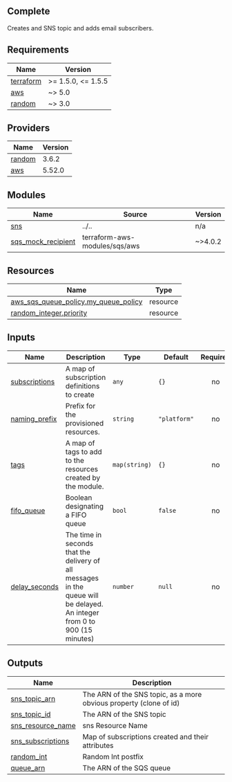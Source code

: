 ## Complete

Creates and SNS topic and adds email subscribers.

<!-- BEGINNING OF PRE-COMMIT-TERRAFORM DOCS HOOK -->
## Requirements

| Name | Version |
|------|---------|
| <a name="requirement_terraform"></a> [terraform](#requirement\_terraform) | >= 1.5.0, <= 1.5.5 |
| <a name="requirement_aws"></a> [aws](#requirement\_aws) | ~> 5.0 |
| <a name="requirement_random"></a> [random](#requirement\_random) | ~> 3.0 |

## Providers

| Name | Version |
|------|---------|
| <a name="provider_random"></a> [random](#provider\_random) | 3.6.2 |
| <a name="provider_aws"></a> [aws](#provider\_aws) | 5.52.0 |

## Modules

| Name | Source | Version |
|------|--------|---------|
| <a name="module_sns"></a> [sns](#module\_sns) | ../.. | n/a |
| <a name="module_sqs_mock_recipient"></a> [sqs\_mock\_recipient](#module\_sqs\_mock\_recipient) | terraform-aws-modules/sqs/aws | ~>4.0.2 |

## Resources

| Name | Type |
|------|------|
| [aws_sqs_queue_policy.my_queue_policy](https://registry.terraform.io/providers/hashicorp/aws/latest/docs/resources/sqs_queue_policy) | resource |
| [random_integer.priority](https://registry.terraform.io/providers/hashicorp/random/latest/docs/resources/integer) | resource |

## Inputs

| Name | Description | Type | Default | Required |
|------|-------------|------|---------|:--------:|
| <a name="input_subscriptions"></a> [subscriptions](#input\_subscriptions) | A map of subscription definitions to create | `any` | `{}` | no |
| <a name="input_naming_prefix"></a> [naming\_prefix](#input\_naming\_prefix) | Prefix for the provisioned resources. | `string` | `"platform"` | no |
| <a name="input_tags"></a> [tags](#input\_tags) | A map of tags to add to the resources created by the module. | `map(string)` | `{}` | no |
| <a name="input_fifo_queue"></a> [fifo\_queue](#input\_fifo\_queue) | Boolean designating a FIFO queue | `bool` | `false` | no |
| <a name="input_delay_seconds"></a> [delay\_seconds](#input\_delay\_seconds) | The time in seconds that the delivery of all messages in the queue will be delayed. An integer from 0 to 900 (15 minutes) | `number` | `null` | no |

## Outputs

| Name | Description |
|------|-------------|
| <a name="output_sns_topic_arn"></a> [sns\_topic\_arn](#output\_sns\_topic\_arn) | The ARN of the SNS topic, as a more obvious property (clone of id) |
| <a name="output_sns_topic_id"></a> [sns\_topic\_id](#output\_sns\_topic\_id) | The ARN of the SNS topic |
| <a name="output_sns_resource_name"></a> [sns\_resource\_name](#output\_sns\_resource\_name) | sns Resource Name |
| <a name="output_sns_subscriptions"></a> [sns\_subscriptions](#output\_sns\_subscriptions) | Map of subscriptions created and their attributes |
| <a name="output_random_int"></a> [random\_int](#output\_random\_int) | Random Int postfix |
| <a name="output_queue_arn"></a> [queue\_arn](#output\_queue\_arn) | The ARN of the SQS queue |
<!-- END OF PRE-COMMIT-TERRAFORM DOCS HOOK -->
